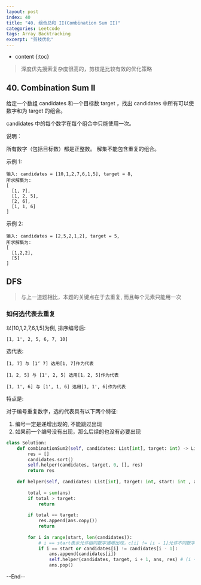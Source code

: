 ```yaml
---
layout: post
index: 40
title: "40. 组合总和 II(Combination Sum II)"
categories: Leetcode
tags: Array Backtracking
excerpt: "剪枝优化"
---
```


* content
{:toc}

> 深度优先搜索复杂度很高的，剪枝是比较有效的优化策略

## 40. Combination Sum II

给定一个数组 candidates 和一个目标数 target ，找出 candidates 中所有可以使数字和为 target 的组合。

candidates 中的每个数字在每个组合中只能使用一次。

说明：

所有数字（包括目标数）都是正整数。
解集不能包含重复的组合。 

示例 1:

```
输入: candidates = [10,1,2,7,6,1,5], target = 8,
所求解集为:
[
  [1, 7],
  [1, 2, 5],
  [2, 6],
  [1, 1, 6]
]
```

示例 2:

```
输入: candidates = [2,5,2,1,2], target = 5,
所求解集为:
[
  [1,2,2],
  [5]
]
```

## DFS

> 与上一道题相比，本题的关键点在于去重复, 而且每个元素只能用一次

### 如何选代表去重复

以[10,1,2,7,6,1,5]为例, 排序编号后:

```
[1, 1', 2, 5, 6, 7, 10]
```

选代表:

```
[1, 7] 与 [1‘ 7] 选用[1, 7]作为代表

[1，2, 5] 与 [1', 2, 5] 选用[1，2, 5]作为代表​

[1, 1', 6] 与 [1', 1, 6] 选用[1, 1', 6]作为代表​

```

特点是:

对于编号重复数字，选的代表具有以下两个特征:

1. 编号一定是递增出现的, 不能跳过出现
2. 如果前一个编号没有出现，那么后续的也没有必要出现

```python
class Solution:
    def combinationSum2(self, candidates: List[int], target: int) -> List[List[int]]:        
        res = []
        candidates.sort()
        self.helper(candidates, target, 0, [], res)
        return res
        
    def helper(self, candidates: List[int], target: int, start: int , ans: List[int] , res : List[List[int]]) -> None:
        
        total = sum(ans)
        if total > target:
            return 
        
        if total == target:
            res.append(ans.copy())
            return
        
        for i in range(start, len(candidates)):
            # i == start表示允许相同数字递增出现，c[i] != [i - 1]允许不同数字出现
            if i == start or candidates[i] != candidates[i - 1]: 
                ans.append(candidates[i])
                self.helper(candidates, target, i + 1, ans, res) # (i + 1)数字不能重复使用
                ans.pop()
```

--End--


